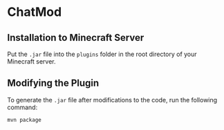 # ChatMod

## Installation to Minecraft Server

Put the `.jar` file into the `plugins` folder in the root directory of your Minecraft server.

## Modifying the Plugin

To generate the `.jar` file after modifications to the code, run the following command:

```shell
mvn package
```
